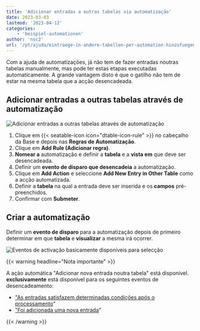 ```yaml
---
title: 'Adicionar entradas a outras tabelas via automatização'
date: 2023-03-03
lastmod: '2023-04-12'
categories:
    - 'beispiel-automationen'
author: 'nsc2'
url: '/pt/ajuda/eintraege-in-andere-tabellen-per-automation-hinzufuegen'
---
```


Com a ajuda de automatizações, já não tem de fazer entradas noutras tabelas manualmente, mas pode ter estas etapas executadas automaticamente. A grande vantagem disto é que o gatilho não tem de estar na mesma tabela que a acção desencadeada.

## Adicionar entradas a outras tabelas através de automatização

![Adicionar entradas a outras tabelas através de automatização](https://seatable.io/wp-content/uploads/2022/12/how-to-use-automations-for-locking-rows-3.png)

1. Clique em {{< seatable-icon icon="dtable-icon-rule" >}} no cabeçalho da Base e depois nas **Regras de Automatização**.
2. Clique em **Add Rule (Adicionar regra)**.
3. **Nomear a** automatização e definir a **tabela** e a **vista em** que deve ser desencadeada.
4. Definir um **evento de disparo que desencadeia** a automatização.
5. Clique em **Add Action** e seleccione **Add New Entry in Other Table** como a acção automatizada.
6. Definir a **tabela** na qual a entrada deve ser inserida e os **campos** pré-preenchidos.
7. Confirmar com **Submeter**.

## Criar a automatização

Definir um **evento de disparo** para a automatização depois de primeiro determinar em que **tabela** e **visualizar** a mesma irá ocorrer.

![Eventos de activação basicamente disponíveis para selecção](https://seatable.io/wp-content/uploads/2022/12/trigger-options-for-archivating-rows.png)

{{< warning  headline="Nota importante" >}}

A ação automática "Adicionar nova entrada noutra tabela" está disponível. **exclusivamente** está disponível para os seguintes eventos de desencadeamento:

- ["As entradas satisfazem determinadas condições após o processamento](https://seatable.io/pt/docs/automationen/automations-trigger/#automations-trigger_eintraege_erfuellen_nach_bearbeitung_bestimmte_bedingungen)"
- ["Foi adicionada uma nova entrada](https://seatable.io/pt/docs/automationen/automations-trigger/#automations-trigger_ein_neuer_eintrag_wird_hinzugefuegt)"

{{< /warning >}}
